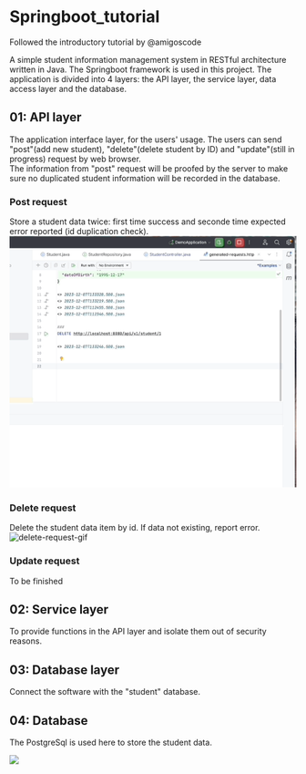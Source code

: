 # Springboot_tutorial
 Followed the introductory tutorial by @amigoscode<br>

 A simple student information management system in RESTful architecture written in Java. The Springboot framework is used in this project. The application is divided into 4 layers: the API layer, the service layer, data access layer and the database.<br>

 ## 01: API layer<br>
 The application interface layer, for the users' usage. The users can send "post"(add new student), "delete"(delete student by ID) and "update"(still in progress) request by web browser.<br>
 The information from "post" request will be proofed by the server to make sure no duplicated student information will be recorded in the database.<br>
 ### Post request<br>
 Store a student data twice: first time success and seconde time expected error reported (id duplication check).<br>
 <img src="images/post-request.gif" alt="post-req-gif"><br>
 ### Delete request<br>
 Delete the student data item by id. If data not existing, report error.<br>
 <img src="" alt="delete-request-gif">

 ### Update request<br>
 To be finished<br>

 ## 02: Service layer<br>
 To provide functions in the API layer and isolate them out of security reasons. <br>

 ## 03: Database layer<br>
 Connect the software with the "student" database.<br>

 ## 04: Database <br>
 The PostgreSql is used here to store the student data.<br>
 
 <image src="https://github.com/luiminyan/Springboot_tutorial/blob/main/images/layers.png" height="400"><br>

